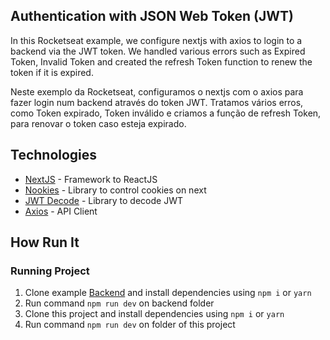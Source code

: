 ## Authentication with JSON Web Token (JWT) 

In this Rocketseat example, we configure nextjs with axios to login to a backend via the JWT token.
We handled various errors such as Expired Token, Invalid Token and created the refresh Token function to renew the token if it is expired.

Neste exemplo da Rocketseat, configuramos o nextjs com o axios para fazer login num backend através do token JWT.
Tratamos vários erros, como Token expirado, Token inválido  e criamos a função de refresh Token, para renovar o token caso esteja expirado.

## Technologies

- [NextJS](https://nextjs.org/) - Framework to ReactJS
- [Nookies](https://github.com/maticzav/nookies) - Library to control cookies on next
- [JWT Decode](https://github.com/auth0/jwt-decode) - Library to decode JWT
- [Axios](https://axios-http.com/ptbr/docs/intro) - API Client

## How Run It

### Running Project

1. Clone example [Backend](https://github.com/rocketseat-education/ignite-reactjs-auth-backend) and install dependencies using `npm i` or `yarn`
2. Run command `npm run dev` on backend folder
3. Clone this project and install dependencies using `npm i` or `yarn`
4. Run command `npm run dev` on folder of this project